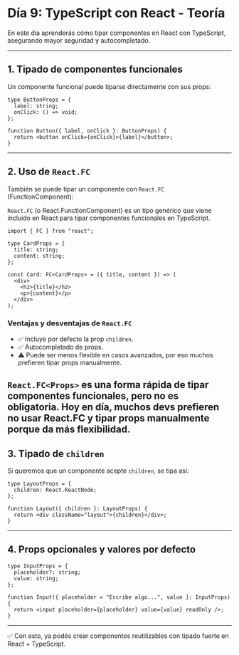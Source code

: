 # Día 9: TypeScript con React - Teoría

En este día aprenderás cómo tipar componentes en React con TypeScript,
asegurando mayor seguridad y autocompletado.

------------------------------------------------------------------------

## 1. Tipado de componentes funcionales

Un componente funcional puede tiparse directamente con sus props:

``` tsx
type ButtonProps = {
  label: string;
  onClick: () => void;
};

function Button({ label, onClick }: ButtonProps) {
  return <button onClick={onClick}>{label}</button>;
}
```

------------------------------------------------------------------------

## 2. Uso de `React.FC`

También se puede tipar un componente con `React.FC` (FunctionComponent):

`React.FC` (o React.FunctionComponent) es un tipo genérico que viene incluido en React para tipar componentes funcionales en TypeScript.

``` tsx
import { FC } from "react";

type CardProps = {
  title: string;
  content: string;
};

const Card: FC<CardProps> = ({ title, content }) => (
  <div>
    <h2>{title}</h2>
    <p>{content}</p>
  </div>
);
```

### Ventajas y desventajas de `React.FC`

-   ✅ Incluye por defecto la prop `children`.
-   ✅ Autocompletado de props.
-   ⚠️ Puede ser menos flexible en casos avanzados, por eso muchos
    prefieren tipar props manualmente.

`React.FC<Props>` es una forma rápida de tipar componentes funcionales, pero no es obligatoria.
Hoy en día, muchos devs prefieren no usar React.FC y tipar props manualmente porque da más flexibilidad.
------------------------------------------------------------------------

## 3. Tipado de `children`

Si queremos que un componente acepte `children`, se tipa así:

``` tsx
type LayoutProps = {
  children: React.ReactNode;
};

function Layout({ children }: LayoutProps) {
  return <div className="layout">{children}</div>;
}
```

------------------------------------------------------------------------

## 4. Props opcionales y valores por defecto

``` tsx
type InputProps = {
  placeholder?: string;
  value: string;
};

function Input({ placeholder = "Escribe algo...", value }: InputProps) {
  return <input placeholder={placeholder} value={value} readOnly />;
}
```

------------------------------------------------------------------------

✅ Con esto, ya podés crear componentes reutilizables con tipado fuerte
en React + TypeScript.
